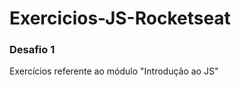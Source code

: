 # Exercicios-JS-Rocketseat
<h3>Desafio 1</h3>
<p>Exercícios referente ao módulo "Introdução ao JS"</p>
